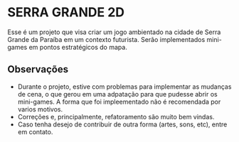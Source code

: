 ﻿# SERRA GRANDE 2D

Esse é um projeto que visa criar um jogo ambientado na cidade de Serra Grande da Paraíba em um contexto futurista.
Serão implementados mini-games em pontos estratégicos do mapa.

## Observações
- Durante o projeto, estive com problemas para implementar as mudanças de cena, o que gerou em uma adpatação para que pudesse abrir os mini-games. A forma que foi impleementado não é recomendada por varios motivos.
- Correções e, principalmente, refatoramento são muito bem vindas.
- Caso tenha desejo de contribuir de outra forma (artes, sons, etc), entre em contato.
